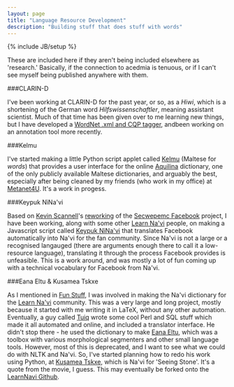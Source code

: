 ```yaml
---
layout: page
title: "Language Resource Development"
description: "Building stuff that does stuff with words"
---
```

{% include JB/setup %}

These are included here if they aren't being included elsewhere as
'research.' Basically, if the connection to acedmia is tenuous, or if I
can't see myself being published anywhere with them. 

###CLARIN-D

I've been working at CLARIN-D for the past year, or so, as a *Hiwi*,
which is a shortening of the German word *Hilfswissenschaftler*, meaning
assistant scientist. Much of that time has been given over to me
learning new things, but I have developed a [WordNet .xml and CQP
tagger](https://github.com/RichardLitt/clarin/tree/master/wordnet_tagger),
andbeen working on an annotation tool more recently.

###Kelmu

I've started making a little Python script applet called
[Kelmu](https://github.com/RichardLitt/lrl/tree/master/Maltese) (Maltese
for *words*) that provides a user interface for the online
[Aquilina](http://aboutmalta.com/language/engmal.htm) dictionary, one of
the only publicly available Maltese dictionaries, and arguably the best,
especially after being cleaned by my friends (who work in my office) at
[Metanet4U](http://metanet4u.research.um.edu.mt/). It's a work in
progess.

###Keypuk NìNa'vi

Based on [Kevin Scannell](http://borel.slu.edu/)'s
[reworking](https://github.com/kscanne/secwepemc-facebook) of the
[Secwepemc Facebook](https://github.com/neskie/secwepemc-facebook)
project, I have been working, along with some other [Learn
Na'vi](learnnavi.org) people, on making a Javascript script called
[Keypuk NìNa'vi](https://github.com/RichardLitt/keypuk-ninavi) that
translates Facebook automatically into Na'vi for the fan community.
Since Na'vi is not a large or a recognised langauged (there are
arguments enough there to call it a low-resource language), translating
it through the process Facebook provides is unfeasible. This is a work
around, and was mostly a lot of fun coming up with a technical
vocabulary for Facebook from Na'vi.

###Eana Eltu & Kusamea Tskxe

As I mentioned in [Fun Stuff](/fun-stuff.html), I was involved in making
the Na'vi dictionary for the [Learn Na'vi](learnnavi.org) community.
This was a very large and long project, mostly because it started with
me writing it in LaTeX, without any other automation. Eventually, a guy
called [Tuiq](https://github.com/Quit) wrote some cool Perl and SQL
stuff which made it all automated and online, and included a translator
interface. He didn't stop there - he used the dictionary to make [Eana
Eltu](https://github.com/Quit/EanaEltu), which was a toolbox with
various morphological segmenters and other small language tools.
However, most of this is deprecated, and I want to see what we could do
with NLTK and Na'vi. So, I've started planning how to redo his work
using Python, at [Kusamea
Tskxe](https://github.com/RichardLitt/kusamea-tskxe), which is Na'vi for
'Seeing Stone'. It's a quote from the movie, I guess. This may
eventually be forked onto the [LearnNavi
Github](https://github.com/LearnNavi).
